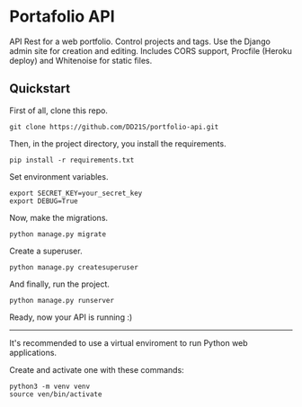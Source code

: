 # Portafolio API

API Rest for a web portfolio. Control projects and tags. Use the Django admin site for creation and editing. Includes CORS support, Procfile (Heroku deploy) and Whitenoise for static files.

## Quickstart

First of all, clone this repo.

```
git clone https://github.com/DD21S/portfolio-api.git
```

Then, in the project directory, you install the requirements.

```
pip install -r requirements.txt
```

Set environment variables.

```
export SECRET_KEY=your_secret_key
export DEBUG=True
```

Now, make the migrations.

```
python manage.py migrate
```

Create a superuser.

```
python manage.py createsuperuser
```

And finally, run the project.

```
python manage.py runserver
```

Ready, now your API is running :&#41;

---

It's recommended to use a virtual enviroment to run Python web applications.

Create and activate one with these commands:

```
python3 -m venv venv
source ven/bin/activate
```